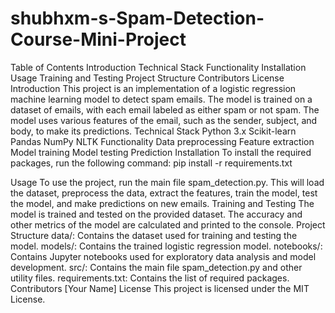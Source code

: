 # shubhxm-s-Spam-Detection-Course-Mini-Project
Table of Contents
Introduction
Technical Stack
Functionality
Installation
Usage
Training and Testing
Project Structure
Contributors
License
Introduction
This project is an implementation of a logistic regression machine learning model to detect spam emails. The model is trained on a dataset of emails, with each email labeled as either spam or not spam. The model uses various features of the email, such as the sender, subject, and body, to make its predictions.
Technical Stack
Python 3.x
Scikit-learn
Pandas
NumPy
NLTK
Functionality
Data preprocessing
Feature extraction
Model training
Model testing
Prediction
Installation
To install the required packages, run the following command:
pip install -r requirements.txt

Usage
To use the project, run the main file spam_detection.py. This will load the dataset, preprocess the data, extract the features, train the model, test the model, and make predictions on new emails.
Training and Testing
The model is trained and tested on the provided dataset. The accuracy and other metrics of the model are calculated and printed to the console.
Project Structure
data/: Contains the dataset used for training and testing the model.
models/: Contains the trained logistic regression model.
notebooks/: Contains Jupyter notebooks used for exploratory data analysis and model development.
src/: Contains the main file spam_detection.py and other utility files.
requirements.txt: Contains the list of required packages.
Contributors
[Your Name]
License
This project is licensed under the MIT License.
